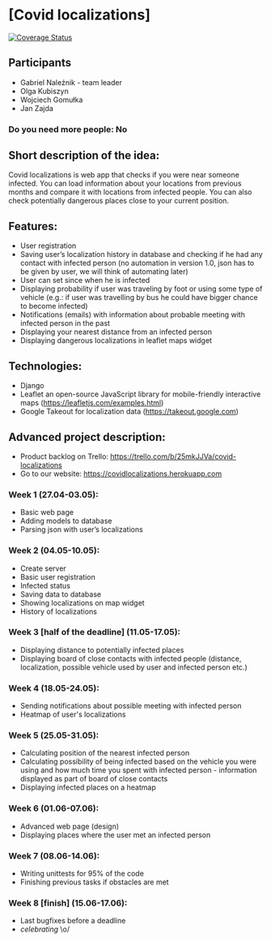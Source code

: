 # [Covid localizations]
[![Coverage Status](https://coveralls.io/repos/github/BlackDilvish/CovidLocalizations/badge.png?branch=master)](https://coveralls.io/github/BlackDilvish/CovidLocalizations?branch=master)
## Participants 
- Gabriel Naleźnik - team leader
- Olga Kubiszyn
- Wojciech Gomułka
- Jan Zajda
### Do you need more people: No

## Short description of the idea:
Covid localizations is web app that checks if you were near someone infected. You can load information about your locations from previous months and compare it with locations from infected people. You can also check potentially dangerous places close to your current position.
 		
## Features:
- User registration
- Saving user’s localization history in database and checking if he had any contact with infected person (no automation in version 1.0, json has to be given by user, we will think of automating later)
- User can set since when he is infected
- Displaying probability if user was traveling by foot or using some type of vehicle 
(e.g.: if user was travelling by bus he could have bigger chance to become infected)
- Notifications (emails) with information about probable meeting with infected person in the past
- Displaying your nearest distance from an infected person
- Displaying dangerous localizations in leaflet maps widget 

## Technologies:
- Django
- Leaflet an open-source JavaScript library for mobile-friendly interactive maps (https://leafletjs.com/examples.html)
- Google Takeout for localization data (https://takeout.google.com)

## Advanced project description:
- Product backlog on Trello: https://trello.com/b/25mkJJVa/covid-localizations
- Go to our website: https://covidlocalizations.herokuapp.com

### Week 1 (27.04-03.05):
- Basic web page
- Adding models to database
- Parsing json with user’s localizations

### Week 2 (04.05-10.05):
- Create server
- Basic user registration
- Infected status
- Saving data to database
- Showing localizations on map widget
- History of localizations

### Week 3 **[half of the deadline]** (11.05-17.05):
- Displaying distance to potentially infected places
- Displaying board of close contacts with infected people (distance, localization, possible vehicle used by user and infected person etc.)

### Week 4 (18.05-24.05):
- Sending notifications about possible meeting with infected person
- Heatmap of user's localizations

### Week 5 (25.05-31.05):
- Calculating position of the nearest infected person
- Calculating possibility of being infected based on the vehicle you were using and how much time you spent with infected person - information displayed as part of board of close contacts
- Displaying infected places on a heatmap

### Week 6  (01.06-07.06):
- Advanced web page (design)
- Displaying places where the user met an infected person

### Week 7  (08.06-14.06):
- Writing unittests for 95% of the code
- Finishing previous tasks if obstacles are met

### Week 8 **[finish]**  (15.06-17.06):
- Last bugfixes before a deadline
- *celebrating* \o/


